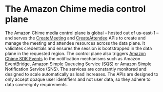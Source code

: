 # The Amazon Chime media control plane<a name="media-control-plane"></a>

 The Amazon Chime media control plane is global – hosted out of us\-east\-1 – and serves the [CreateMeeting](https://docs.aws.amazon.com/chime/latest/APIReference/API_CreateMeeting.html) and [CreateAttendee](https://docs.aws.amazon.com/chime/latest/APIReference/API_CreateAttendee.html) APIs to create and manage the meeting and attendee resources across the data plane\. It validates credentials and ensures the session is bootstrapped in the data plane in the requested region\. The control plane also triggers [ Amazon Chime SDK Events](https://docs.aws.amazon.com/chime/latest/ag/automating-chime-with-cloudwatch-events.html) to the notification mechanisms such as Amazon EventBridge, Amazon Simple Queueing Service \(SQS\) or Amazon Simple Notification Service \(SNS\)\. The services are constantly monitored and designed to scale automatically as load increases\. The APIs are designed to only accept opaque user identifiers and not user data, so they adhere to data sovereignty requirements\. 